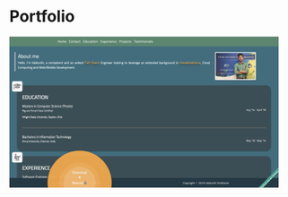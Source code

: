 # Portfolio

<img src="https://github.com/vaikzs/vaikzs.github.io/blob/master/img/screenshot.png" alt="vaikzs.github.io" width="480" height="270"> 
